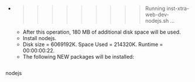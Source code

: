 * >>>>>>>>> Running inst-xtra-web-dev-nodejs.sh ...
  * After this operation, 180 MB of additional disk space will be used.
  * Install nodejs.
  * Disk size = 6069192K. Space Used = 214320K. Runtime = 00:00:00:22.
  * The following NEW packages will be installed:
  ```bash
nodejs
  ```
